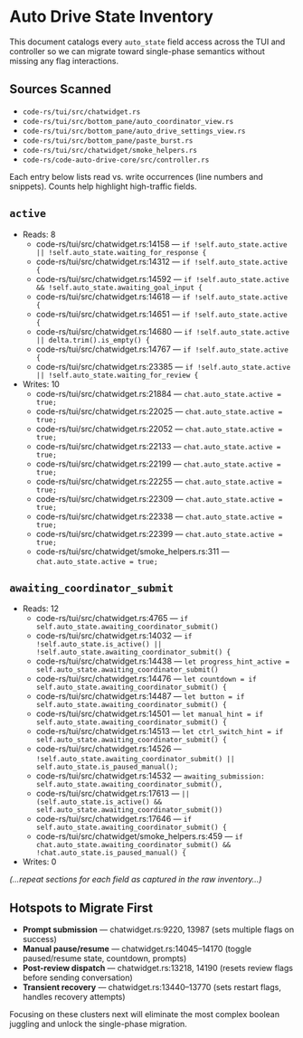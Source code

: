 # Auto Drive State Inventory

This document catalogs every `auto_state` field access across the TUI and controller so we can migrate toward single-phase semantics without missing any flag interactions.

## Sources Scanned

- `code-rs/tui/src/chatwidget.rs`
- `code-rs/tui/src/bottom_pane/auto_coordinator_view.rs`
- `code-rs/tui/src/bottom_pane/auto_drive_settings_view.rs`
- `code-rs/tui/src/bottom_pane/paste_burst.rs`
- `code-rs/tui/src/chatwidget/smoke_helpers.rs`
- `code-rs/code-auto-drive-core/src/controller.rs`

Each entry below lists read vs. write occurrences (line numbers and snippets). Counts help highlight high-traffic fields.

## `active`

- Reads: 8
  - code-rs/tui/src/chatwidget.rs:14158 — `if !self.auto_state.active || !self.auto_state.waiting_for_response {`
  - code-rs/tui/src/chatwidget.rs:14312 — `if !self.auto_state.active {`
  - code-rs/tui/src/chatwidget.rs:14592 — `if !self.auto_state.active && !self.auto_state.awaiting_goal_input {`
  - code-rs/tui/src/chatwidget.rs:14618 — `if !self.auto_state.active {`
  - code-rs/tui/src/chatwidget.rs:14651 — `if !self.auto_state.active {`
  - code-rs/tui/src/chatwidget.rs:14680 — `if !self.auto_state.active || delta.trim().is_empty() {`
  - code-rs/tui/src/chatwidget.rs:14767 — `if !self.auto_state.active {`
  - code-rs/tui/src/chatwidget.rs:23385 — `if !self.auto_state.active || !self.auto_state.waiting_for_review {`
- Writes: 10
  - code-rs/tui/src/chatwidget.rs:21884 — `chat.auto_state.active = true;`
  - code-rs/tui/src/chatwidget.rs:22025 — `chat.auto_state.active = true;`
  - code-rs/tui/src/chatwidget.rs:22052 — `chat.auto_state.active = true;`
  - code-rs/tui/src/chatwidget.rs:22133 — `chat.auto_state.active = true;`
  - code-rs/tui/src/chatwidget.rs:22199 — `chat.auto_state.active = true;`
  - code-rs/tui/src/chatwidget.rs:22255 — `chat.auto_state.active = true;`
  - code-rs/tui/src/chatwidget.rs:22309 — `chat.auto_state.active = true;`
  - code-rs/tui/src/chatwidget.rs:22338 — `chat.auto_state.active = true;`
  - code-rs/tui/src/chatwidget.rs:22399 — `chat.auto_state.active = true;`
  - code-rs/tui/src/chatwidget/smoke_helpers.rs:311 — `chat.auto_state.active = true;`

## `awaiting_coordinator_submit`

- Reads: 12
  - code-rs/tui/src/chatwidget.rs:4765 — `if self.auto_state.awaiting_coordinator_submit()`
  - code-rs/tui/src/chatwidget.rs:14032 — `if !self.auto_state.is_active() || !self.auto_state.awaiting_coordinator_submit() {`
  - code-rs/tui/src/chatwidget.rs:14438 — `let progress_hint_active = self.auto_state.awaiting_coordinator_submit()`
  - code-rs/tui/src/chatwidget.rs:14476 — `let countdown = if self.auto_state.awaiting_coordinator_submit() {`
  - code-rs/tui/src/chatwidget.rs:14487 — `let button = if self.auto_state.awaiting_coordinator_submit() {`
  - code-rs/tui/src/chatwidget.rs:14501 — `let manual_hint = if self.auto_state.awaiting_coordinator_submit() {`
  - code-rs/tui/src/chatwidget.rs:14513 — `let ctrl_switch_hint = if self.auto_state.awaiting_coordinator_submit() {`
  - code-rs/tui/src/chatwidget.rs:14526 — `!self.auto_state.awaiting_coordinator_submit() || self.auto_state.is_paused_manual();`
  - code-rs/tui/src/chatwidget.rs:14532 — `awaiting_submission: self.auto_state.awaiting_coordinator_submit(),`
  - code-rs/tui/src/chatwidget.rs:17613 — `|| (self.auto_state.is_active() && self.auto_state.awaiting_coordinator_submit())`
  - code-rs/tui/src/chatwidget.rs:17646 — `if self.auto_state.awaiting_coordinator_submit() {`
  - code-rs/tui/src/chatwidget/smoke_helpers.rs:459 — `if chat.auto_state.awaiting_coordinator_submit() && !chat.auto_state.is_paused_manual() {`
- Writes: 0

*(…repeat sections for each field as captured in the raw inventory…)*

## Hotspots to Migrate First

- **Prompt submission** — chatwidget.rs:9220, 13987 (sets multiple flags on success)
- **Manual pause/resume** — chatwidget.rs:14045–14170 (toggle paused/resume state, countdown, prompts)
- **Post-review dispatch** — chatwidget.rs:13218, 14190 (resets review flags before sending conversation)
- **Transient recovery** — chatwidget.rs:13440–13770 (sets restart flags, handles recovery attempts)

Focusing on these clusters next will eliminate the most complex boolean juggling and unlock the single-phase migration.
